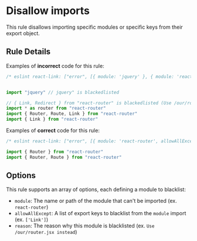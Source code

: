 # Disallow imports

This rule disallows importing specific modules or specific keys from their export object.

## Rule Details

Examples of **incorrect** code for this rule:

```jsx
/* eslint react-link: ["error", [{ module: 'jquery' }, { module: 'react-router', allowAllExcept: ['Link', 'Redirect'], reason: 'Use /our/router.jsx instead' }]] */


import "jquery" // jquery" is blackedlisted

// { Link, Redirect } from "react-router" is blackedlisted (Use /our/router.jsx instead)
import * as router from "react-router"
import { Router, Route, Link } from "react-router"
import { Link } from "react-router"
```

Examples of **correct** code for this rule:

```jsx
/* eslint react-link: ["error", [{ module: 'react-router', allowAllExcept: ['Link', 'Redirect'], reason: 'Use /our/router.jsx instead' }]] */

import { Router } from "react-router"
import { Router, Route } from "react-router"
```

## Options

This rule supports an array of options, each defining a module to blacklist:

- `module`: The name or path of the module that can't be imported (ex. `react-router`)
- `allowAllExcept`: A list of export keys to blacklist from the `module` import (ex. `['Link']`)
- `reason`: The reason why this module is blacklisted (ex. `Use /our/router.jsx instead`)
